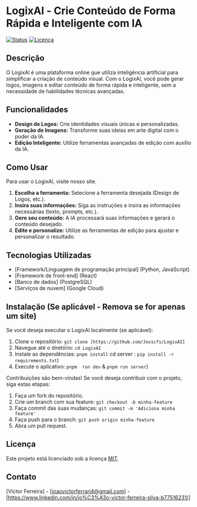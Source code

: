 # LogixAl - Crie Conteúdo de Forma Rápida e Inteligente com IA

[![Status](https://img.shields.io/badge/status-em_desenvolvimento-orange)](https://github.com/SEU_USUARIO/SEU_REPOSITORIO)
[![Licença](https://img.shields.io/badge/license-MIT-blue)](https://opensource.org/licenses/MIT)

## Descrição

O LogixAl é uma plataforma online que utiliza inteligência artificial para simplificar a criação de conteúdo visual. Com o LogixAl, você pode gerar logos, imagens e editar conteúdo de forma rápida e inteligente, sem a necessidade de habilidades técnicas avançadas.

## Funcionalidades

*   **Design de Logos:** Crie identidades visuais únicas e personalizadas.
*   **Geração de Imagens:** Transforme suas ideias em arte digital com o poder da IA.
*   **Edição Inteligente:** Utilize ferramentas avançadas de edição com auxílio da IA.

## Como Usar

Para usar o LogixAl, visite nosso site.

1.  **Escolha a ferramenta:** Selecione a ferramenta desejada (Design de Logos, etc.).
2.  **Insira suas informações:** Siga as instruções e insira as informações necessárias (texto, prompts, etc.).
3.  **Gere seu conteúdo:** A IA processará suas informações e gerará o conteúdo desejado.
4.  **Edite e personalize:** Utilize as ferramentas de edição para ajustar e personalizar o resultado.

## Tecnologias Utilizadas 

*   [Framework/Linguagem de programação principal] (Python, JavaScript)
*   [Framework de front-end] (React)
*   [Banco de dados] (PostgreSQL)
*   [Serviços de nuvem] (Google Cloud)

## Instalação (Se aplicável - Remova se for apenas um site)

Se você deseja executar o LogixAl localmente (se aplicável):

1.  Clone o repositório: `git clone [https://github.com/Jovicfs/LogixAI]`
2.  Navegue até o diretório: `cd LogixAI`
3.  Instale as dependências: `pnpm install` cd server : `pip install -r requirements.txt`)
4.  Execute o aplicativo: `pnpm  run dev` & `pnpm run server`)

Contribuições são bem-vindas! Se você deseja contribuir com o projeto, siga estas etapas:

1.  Faça um fork do repositório.
2.  Crie um branch com sua feature: `git checkout -b minha-feature`
3.  Faça commit das suas mudanças: `git commit -m 'Adiciona minha feature'`
4.  Faça push para o branch: `git push origin minha-feature`
5.  Abra um pull request.

## Licença

Este projeto está licenciado sob a licença [MIT](https://opensource.org/licenses/MIT).

## Contato

[Victor Ferreira] - [joaovictorferrari4@gmail.com] - [https://www.linkedin.com/in/jo%C3%A3o-victor-ferreira-silva-b77516231/]

